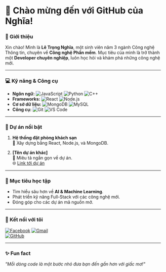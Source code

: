 # 👋 Chào mừng đến với GitHub của Nghĩa!

### 🌟 Giới thiệu
Xin chào! Mình là **Lê Trọng Nghĩa**, một sinh viên năm 3 ngành Công nghệ Thông tin, chuyên về **Công nghệ Phần mềm**. Mục tiêu của mình là trở thành một **Developer chuyên nghiệp**, luôn học hỏi và khám phá những công nghệ mới.

---

### 💻 Kỹ năng & Công cụ
- **Ngôn ngữ:** ![JavaScript](https://img.shields.io/badge/-JavaScript-F7DF1E?logo=javascript&logoColor=black) ![Python](https://img.shields.io/badge/-Python-3776AB?logo=python&logoColor=white) ![C++](https://img.shields.io/badge/-C%2B%2B-00599C?logo=c%2B%2B&logoColor=white) 
- **Frameworks:** ![React](https://img.shields.io/badge/-React-61DAFB?logo=react&logoColor=black) ![Node.js](https://img.shields.io/badge/-Node.js-339933?logo=node.js&logoColor=white) 
- **Cơ sở dữ liệu:** ![MongoDB](https://img.shields.io/badge/-MongoDB-47A248?logo=mongodb&logoColor=white) ![MySQL](https://img.shields.io/badge/-MySQL-4479A1?logo=mysql&logoColor=white) 
- **Công cụ:** ![Git](https://img.shields.io/badge/-Git-F05032?logo=git&logoColor=white) ![VS Code](https://img.shields.io/badge/-Visual%20Studio%20Code-007ACC?logo=visual-studio-code&logoColor=white)

---

### 📌 Dự án nổi bật
1. **Hệ thống đặt phòng khách sạn**  
   🚀 Xây dựng bằng React, Node.js, và MongoDB.  

2. **[Tên dự án khác]**  
   📄 Miêu tả ngắn gọn về dự án.  
   🌐 [Link tới dự án](https://github.com/Waito3007/WEB-DAT-PHONG.git)

---

### 📖 Mục tiêu học tập
- Tìm hiểu sâu hơn về **AI & Machine Learning**.
- Phát triển kỹ năng Full-Stack với các công nghệ mới.
- Đóng góp cho các dự án mã nguồn mở.

---

### 🤝 Kết nối với tôi
[![Facebook](https://img.shields.io/badge/-Facebook-1877F2?logo=facebook&logoColor=white)](https://www.facebook.com/consauchetduoi)
[![Gmail](https://img.shields.io/badge/-Gmail-D14836?logo=gmail&logoColor=white)](mailto:ltn66441@gmail.com)  
[![GitHub](https://img.shields.io/badge/-GitHub-181717?logo=github&logoColor=white)](https://github.com/YouAreMyHome)

---

### ✨ Fun fact
_"Mỗi dòng code là một bước nhỏ đưa bạn đến gần hơn với giấc mơ!"_

<!---
YouAreMyHome/YouAreMyHome is a ✨ special ✨ repository because its `README.md` (this file) appears on your GitHub profile.
You can click the Preview link to take a look at your changes.
--->
